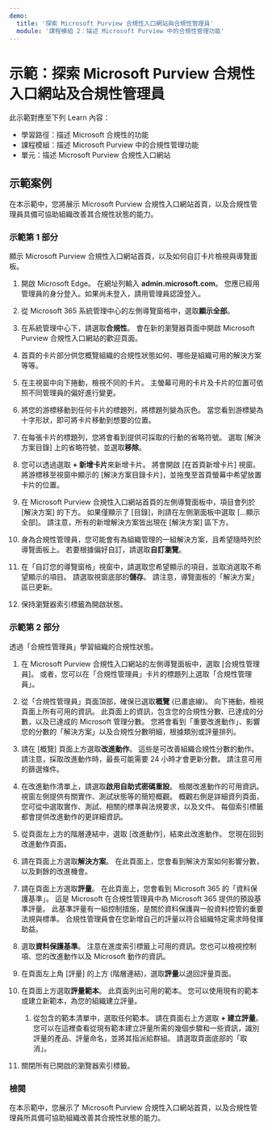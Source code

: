 ```yaml
---
demo:
  title: '探索 Microsoft Purview 合規性入口網站與合規性管理員'
  module: '課程模組 2：描述 Microsoft Purview 中的合規性管理功能'
---
```


# <a name="demo-explore-the-microsoft-purview-compliance-portal--compliance-manager"></a>示範：探索 Microsoft Purview 合規性入口網站及合規性管理員

此示範對應至下列 Learn 內容：

- 學習路徑：描述 Microsoft 合規性的功能
- 課程模組：描述 Microsoft Purview 中的合規性管理功能
- 單元：描述 Microsoft Purview 合規性入口網站

## <a name="demo-scenario"></a>示範案例

在本示範中，您將展示 Microsoft Purview 合規性入口網站首頁，以及合規性管理員具備可協助組織改善其合規性狀態的能力。

### <a name="demo-part-1"></a>示範第 1 部分

顯示 Microsoft Purview 合規性入口網站首頁，以及如何自訂卡片檢視與導覽面板。

1. 開啟 Microsoft Edge。 在網址列輸入 **admin.microsoft.com**。 您應已經用管理員的身分登入。如果尚未登入，請用管理員認證登入。

1. 從 Microsoft 365 系統管理中心的左側導覽窗格中，選取**顯示全部**。

1. 在系統管理中心下，請選取**合規性**。  會在新的瀏覽器頁面中開啟 Microsoft Purview 合規性入口網站的歡迎頁面。  

1. 首頁的卡片部分供您概覽組織的合規性狀態如何、哪些是組織可用的解決方案等等。

1. 在主視窗中向下捲動，檢視不同的卡片。 主螢幕可用的卡片及卡片的位置可依照不同管理員的偏好進行變更。  

1. 將您的游標移動到任何卡片的標題列，將標題列變為灰色。  當您看到游標變為十字形狀，即可將卡片移動到想要的位置。

1. 在每張卡片的標題列，您將會看到提供可採取的行動的省略符號。  選取 [解決方案目錄] 上的省略符號，並選取**移除**。

1. 您可以透過選取 **+ 新增卡片**來新增卡片。  將會開啟 [在首頁新增卡片] 視窗。  將游標移至視窗中顯示的 [解決方案目錄卡片]，並拖曳至首頁螢幕中希望放置卡片的位置。

1. 在 Microsoft Purview 合規性入口網站首頁的左側導覽面板中，項目會列於 [解決方案] 的下方。  如果僅顯示了 [目錄]，則請在左側瀏面板中選取 [...顯示全部]。  請注意，所有的新增解決方案皆出現在 [解決方案] 區下方。  

1. 身為合規性管理員，您可能會有為組織管理的一組解決方案，且希望隨時列於導覽面板上。  若要根據偏好自訂，請選取**自訂瀏覽**。  

1. 在「自訂您的導覽窗格」視窗中，請選取您希望顯示的項目，並取消選取不希望顯示的項目。  請選取視窗底部的**儲存**。  請注意，導覽面板的「解決方案」區已更新。

1. 保持瀏覽器索引標籤為開啟狀態。

### <a name="demo-part-2"></a>示範第 2 部分

透過「合規性管理員」學習組織的合規性狀態。

1. 在 Microsoft Purview 合規性入口網站的左側導覽面板中，選取 [合規性管理員]。  或者，您可以在「合規性管理員」卡片的標題列上選取「合規性管理員」。

1. 從「合規性管理員」頁面頂部，確保已選取**概覽** (已畫底線)。 向下捲動，檢視頁面上所有可用的資訊。  此頁面上的資訊，包含您的合規性分數、已達成的分數，以及已達成的 Microsoft 管理分數。   您將會看到「重要改進動作」、影響您的分數的「解決方案」以及合規性分數明細，根據類別或評量排列。

1. 請在 [概覽] 頁面上方選取**改進動作**。  這些是可改善組織合規性分數的動作。 請注意，採取改進動作時，最長可能需要 24 小時才會更新分數。  請注意可用的篩選條件。

1. 在改進動作清單上，請選取**啟用自助式密碼重設**。  檢閱改進動作的可用資訊。  視窗左側提供有關實作、測試狀態等的簡短概觀。 概觀右側是詳細資列頁面，您可從中選取實作、測試、相關的標準與法規要求，以及文件。 每個索引標籤都會提供改進動作的更詳細資訊。

1. 從頁面左上方的階層連結中，選取 [改進動作]，結束此改進動作。  您現在回到改進動作頁面。

1. 請在頁面上方選取**解決方案**。 在此頁面上，您會看到解決方案如何影響分數，以及剩餘的改進機會。

1. 請在頁面上方選取**評量**。 在此頁面上，您會看到 Microsoft 365 的「資料保護基準」。  這是 Microsoft 在合規性管理員中為 Microsoft 365 提供的預設基準評量。  此基準評量有一組控制措施，是關於資料保護與一般資料控管的重要法規與標準。 合規性管理員會在您新增自己的評量以符合組織特定需求時發揮助益。

1. 選取**資料保護基準**。  注意在進度索引標籤上可用的資訊。您也可以檢視控制項、您的改進動作以及 Microsoft 動作的資訊。  

1. 在頁面左上角 [評量] 的上方 (階層連結)，選取**評量**以退回評量頁面。  

1. 在頁面上方選取**評量範本**。  此頁面列出可用的範本。 您可以使用現有的範本或建立新範本，為您的組織建立評量。
    1. 從包含的範本清單中，選取任何範本。 請在頁面右上方選取 **+ 建立評量**。  您可以在這裡查看從現有範本建立評量所需的幾個步驟和一些資訊，識別評量的產品、評量命名，並將其指派給群組。  請選取頁面底部的「取消」。

1. 關閉所有已開啟的瀏覽器索引標籤。

### <a name="review"></a>檢閱

在本示範中，您展示了 Microsoft Purview 合規性入口網站首頁，以及合規性管理員所具備可協助組織改善其合規性狀態的能力。
